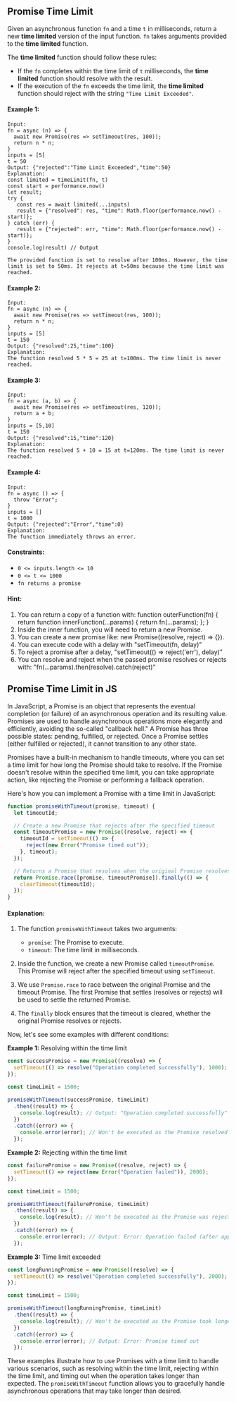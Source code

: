 ## Promise Time Limit

Given an asynchronous function `fn` and a time `t` in milliseconds, return a new **time limited** version of the input function. `fn` takes arguments provided to the **time limited** function.

The **time limited** function should follow these rules:

- If the `fn` completes within the time limit of `t` milliseconds, the **time limited** function should resolve with the result.
- If the execution of the `fn` exceeds the time limit, the **time limited** function should reject with the string `"Time Limit Exceeded"`.

#### Example 1:

```
Input:
fn = async (n) => {
  await new Promise(res => setTimeout(res, 100));
  return n * n;
}
inputs = [5]
t = 50
Output: {"rejected":"Time Limit Exceeded","time":50}
Explanation:
const limited = timeLimit(fn, t)
const start = performance.now()
let result;
try {
   const res = await limited(...inputs)
   result = {"resolved": res, "time": Math.floor(performance.now() - start)};
} catch (err) {
   result = {"rejected": err, "time": Math.floor(performance.now() - start)};
}
console.log(result) // Output

The provided function is set to resolve after 100ms. However, the time limit is set to 50ms. It rejects at t=50ms because the time limit was reached.
```

#### Example 2:

```
Input:
fn = async (n) => {
  await new Promise(res => setTimeout(res, 100));
  return n * n;
}
inputs = [5]
t = 150
Output: {"resolved":25,"time":100}
Explanation:
The function resolved 5 * 5 = 25 at t=100ms. The time limit is never reached.
```

#### Example 3:

```
Input:
fn = async (a, b) => {
  await new Promise(res => setTimeout(res, 120));
  return a + b;
}
inputs = [5,10]
t = 150
Output: {"resolved":15,"time":120}
Explanation:
​​​​The function resolved 5 + 10 = 15 at t=120ms. The time limit is never reached.
```

#### Example 4:

```
Input:
fn = async () => {
  throw "Error";
}
inputs = []
t = 1000
Output: {"rejected":"Error","time":0}
Explanation:
The function immediately throws an error.
```

#### Constraints:

- `0 <= inputs.length <= 10`
- `0 <= t <= 1000`
- `fn returns a promise`

#### Hint:

1. You can return a copy of a function with: function outerFunction(fn) { return function innerFunction(...params) { return fn(...params); }; }
2. Inside the inner function, you will need to return a new Promise.
3. You can create a new promise like: new Promise((resolve, reject) => {}).
4. You can execute code with a delay with "setTimeout(fn, delay)"
5. To reject a promise after a delay, "setTimeout(() => reject('err'), delay)"
6. You can resolve and reject when the passed promise resolves or rejects with: "fn(...params).then(resolve).catch(reject)"

## Promise Time Limit in JS

In JavaScript, a Promise is an object that represents the eventual completion (or failure) of an asynchronous operation and its resulting value. Promises are used to handle asynchronous operations more elegantly and efficiently, avoiding the so-called "callback hell." A Promise has three possible states: pending, fulfilled, or rejected. Once a Promise settles (either fulfilled or rejected), it cannot transition to any other state.

Promises have a built-in mechanism to handle timeouts, where you can set a time limit for how long the Promise should take to resolve. If the Promise doesn't resolve within the specified time limit, you can take appropriate action, like rejecting the Promise or performing a fallback operation.

Here's how you can implement a Promise with a time limit in JavaScript:

```javascript
function promiseWithTimeout(promise, timeout) {
  let timeoutId;

  // Create a new Promise that rejects after the specified timeout
  const timeoutPromise = new Promise((resolve, reject) => {
    timeoutId = setTimeout(() => {
      reject(new Error("Promise timed out"));
    }, timeout);
  });

  // Returns a Promise that resolves when the original Promise resolves or rejects
  return Promise.race([promise, timeoutPromise]).finally(() => {
    clearTimeout(timeoutId);
  });
}
```

#### Explanation:

1. The function `promiseWithTimeout` takes two arguments:

   - `promise`: The Promise to execute.
   - `timeout`: The time limit in milliseconds.

2. Inside the function, we create a new Promise called `timeoutPromise`. This Promise will reject after the specified timeout using `setTimeout`.

3. We use `Promise.race` to race between the original Promise and the timeout Promise. The first Promise that settles (resolves or rejects) will be used to settle the returned Promise.

4. The `finally` block ensures that the timeout is cleared, whether the original Promise resolves or rejects.

Now, let's see some examples with different conditions:

**Example 1:** Resolving within the time limit

```javascript
const successPromise = new Promise((resolve) => {
  setTimeout(() => resolve("Operation completed successfully"), 1000);
});

const timeLimit = 1500;

promiseWithTimeout(successPromise, timeLimit)
  .then((result) => {
    console.log(result); // Output: "Operation completed successfully"
  })
  .catch((error) => {
    console.error(error); // Won't be executed as the Promise resolved within the time limit.
  });
```

**Example 2:** Rejecting within the time limit

```javascript
const failurePromise = new Promise((resolve, reject) => {
  setTimeout(() => reject(new Error("Operation failed")), 2000);
});

const timeLimit = 1500;

promiseWithTimeout(failurePromise, timeLimit)
  .then((result) => {
    console.log(result); // Won't be executed as the Promise was rejected within the time limit.
  })
  .catch((error) => {
    console.error(error); // Output: Error: Operation failed (after approximately 1500 milliseconds)
  });
```

**Example 3:** Time limit exceeded

```javascript
const longRunningPromise = new Promise((resolve) => {
  setTimeout(() => resolve("Operation completed successfully"), 2000);
});

const timeLimit = 1500;

promiseWithTimeout(longRunningPromise, timeLimit)
  .then((result) => {
    console.log(result); // Won't be executed as the Promise took longer than the time limit.
  })
  .catch((error) => {
    console.error(error); // Output: Error: Promise timed out
  });
```

These examples illustrate how to use Promises with a time limit to handle various scenarios, such as resolving within the time limit, rejecting within the time limit, and timing out when the operation takes longer than expected. The `promiseWithTimeout` function allows you to gracefully handle asynchronous operations that may take longer than desired.

